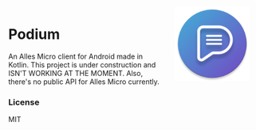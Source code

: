 <img src="https://raw.githubusercontent.com/idkwhatusernameuse/Podium/senpai/app/src/main/res/mipmap-xxxhdpi/ic_launcher_round.png" width="150" align="right" hspace="20" />

# Podium

An Alles Micro client for Android made in Kotlin. This project is under construction and ISN'T WORKING AT THE MOMENT. Also, there's no public API for Alles Micro currently.

### License

MIT
